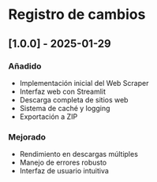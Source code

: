 # Registro de cambios

## [1.0.0] - 2025-01-29

### Añadido
- Implementación inicial del Web Scraper
- Interfaz web con Streamlit
- Descarga completa de sitios web
- Sistema de caché y logging
- Exportación a ZIP

### Mejorado
- Rendimiento en descargas múltiples
- Manejo de errores robusto
- Interfaz de usuario intuitiva
